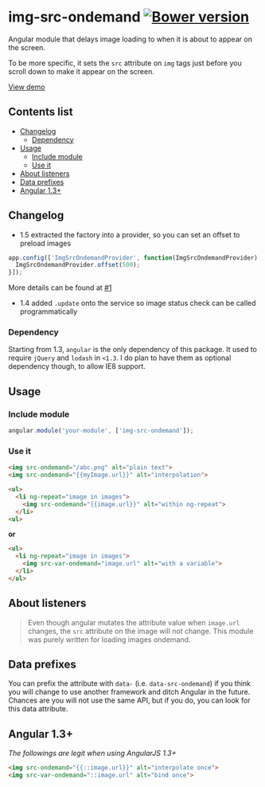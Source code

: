 # img-src-ondemand [![Bower version](https://badge.fury.io/bo/img-src-ondemand.svg)](http://badge.fury.io/bo/img-src-ondemand)

Angular module that delays image loading to when it is about to appear on the screen.

To be more specific, it sets the `src` attribute on `img` tags just before you scroll
down to make it appear on the screen.

[View demo](http://plnkr.co/edit/jUswgyfUneWdnFVQjo4q?p=preview)


## Contents list

<!-- MarkdownTOC depth=0 -->

- [Changelog](#changelog)
    - [Dependency](#dependency)
- [Usage](#usage)
    - [Include module](#include-module)
    - [Use it](#use-it)
- [About listeners](#about-listeners)
- [Data prefixes](#data-prefixes)
- [Angular 1.3+](#angular-13)

<!-- /MarkdownTOC -->

## Changelog

* 1.5 extracted the factory into a provider, so you can set an offset to preload images

```js
app.config(['ImgSrcOndemandProvider', function(ImgSrcOndemandProvider) {
  ImgSrcOndemandProvider.offset(500);
}]);
```

More details can be found at [#1](https://github.com/princemaple/img-src-ondemand/issues/1)

* 1.4 added `.update` onto the service so image status check can be called programmatically

### Dependency

Starting from 1.3, `angular` is the only dependency of this package.
It used to require `jQuery` and `lodash` in `<1.3`.
I do plan to have them as optional dependency though, to allow IE8 support.

## Usage

### Include module

```js
angular.module('your-module', ['img-src-ondemand']);
```

### Use it

```html
<img src-ondemand="/abc.png" alt="plain text">
<img src-ondemand="{{myImage.url}}" alt="interpolation">

<ul>
  <li ng-repeat="image in images">
    <img src-ondemand="{{image.url}}" alt="within ng-repeat">
  </li>
<ul>
```

**or**

```html
<ul>
  <li ng-repeat="image in images">
    <img src-var-ondemand="image.url" alt="with a variable">
  </li>
</ul>
```

## About listeners

> Even though angular mutates the attribute value when `image.url` changes,
the `src` attribute on the image will not change. This module was purely written
for loading images ondemand.

## Data prefixes

You can prefix the attribute with `data-` (i.e. `data-src-ondemand`) if you think
you will change to use another framework and ditch Angular in the future. Chances
are you will not use the same API, but if you do, you can look for this data attribute.

## Angular 1.3+

*The followings are legit when using AngularJS 1.3+*

```html
<img src-ondemand="{{::image.url}}" alt="interpolate once">
<img src-var-ondemand="::image.url" alt="bind once">
```
